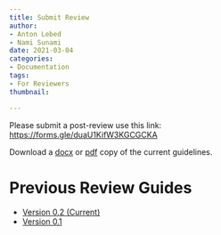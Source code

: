 ```yaml
---
title: Submit Review
author:
- Anton Lebed
- Nami Sunami
date: 2021-03-04
categories:
- Documentation
tags:
- For Reviewers
thumbnail:

---
```

Please submit a post-review use this link: https://forms.gle/duaU1KifW3KGCGCKA

Download a [docx](/uploads/reviewing-guide-v0-2.docx) or [pdf](/uploads/reviewing-guide-v0-2.pdf) copy of the current guidelines.

# Previous Review Guides

* [Version 0.2 (Current)](/uploads/reviewing-guide-v0-2.pdf)
* [Version 0.1](/uploads/reviewing-guide-v0-2.pdf)
